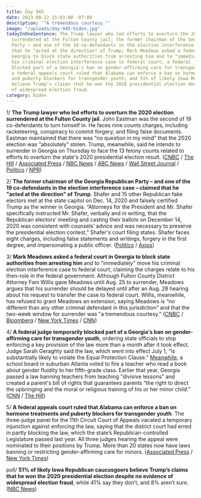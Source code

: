 ```yaml
---
title: Day 945
date: 2023-08-22 15:03:00 -07:00
description: '"A tremendous courtesy."'
image: "/uploads/day-945-biden.jpg"
todayInOneSentence: The Trump lawyer who led efforts to overturn the 2020 election
  surrendered at the Fulton County jail; the former chairman of the Georgia Republican
  Party – and one of the 19 co-defendants in the election interference case – claimed
  that he "acted at the direction" of Trump; Mark Meadows asked a federal court in
  Georgia to block state authorities from arresting him and to "immediately" move
  his criminal election interference case to federal court; a federal judge temporarily
  blocked part of a Georgia's ban on gender-affirming care for transgender youth;
  a federal appeals court ruled that Alabama can enforce a ban on hormone treatments
  and puberty blockers for transgender youth; and 51% of likely Iowa Republican caucusgoers
  believe Trump’s claims that he won the 2020 presidential election despite no evidence
  of widespread election fraud.
category: biden
---
```


1/ **The Trump lawyer who led efforts to overturn the 2020 election surrendered at the Fulton County jail**. John Eastman was the second of 19 co-defendants to turn himself in. He faces nine counts charges, including racketeering, conspiracy to commit forgery, and filing false documents. Eastman maintained that there was “no question in my mind” that the 2020 election was “absolutely” stolen. Trump, meanwhile, said he intends to surrender in Georgia on Thursday to face the 13 felony counts related to efforts to overturn the state's 2020 presidential election result. ([CNBC](https://www.cnbc.com/2023/08/22/trump-ally-john-eastman-surrenders-at-georgia-jail-in-election-case.html) / [The Hill](https://thehill.com/regulation/court-battles/4164272-john-eastman-surrenders-in-georgia-election-case/) / [Associated Press](https://apnews.com/article/trump-bond-georgia-election-indictment-79dbb26a14b5a4ccfc1472d6d3eacd2b) / [NBC News](https://www.nbcnews.com/politics/donald-trump/live-blog/trump-indictment-arrest-live-updates-rcna100650) / [ABC News](https://abcnews.go.com/Politics/bail-bondsman-1st-surrender-georgia-election-interference-case/story?id=102449200) / [Wall Street Journal](https://www.wsj.com/us-news/donald-trumps-bail-set-at-200-000-in-georgia-election-case-8720b5f3?mod=politics_lead_pos1) / [Politico](https://www.politico.com/news/2023/08/21/trump-booked-in-atlanta-00112189) / [NPR](https://www.npr.org/2023/08/21/1195080489/donald-trump-georgia-booking))

2/ **The former chairman of the Georgia Republican Party – and one of the 19 co-defendants in the election interference case – claimed that he "acted at the direction" of Trump**. Shafer and 15 other Republican fake electors met at the state capitol on Dec. 14, 2020 and falsely certified Trump as the winner in Georgia. “Attorneys for the President and Mr. Shafer specifically instructed Mr. Shafer, verbally and in writing, that the Republican electors’ meeting and casting their ballots on December 14, 2020 was consistent with counsels’ advice and was necessary to preserve the presidential election contest,” Shafer's court filing states. Shafer faces eight charges, including false statements and writings, forgery in the first degree, and impersonating a public officer. ([Politico](https://www.politico.com/news/2023/08/22/trump-indictment-false-electors-00112229) / [Axios](https://www.axios.com/2023/08/22/georgia-fake-elector-trump))

3/ **Mark Meadows asked a federal court in Georgia to block state authorities from arresting him** and to "immediately" move his criminal election interference case to federal court, claiming the charges relate to his then-role in the federal government. Although Fulton County District Attorney Fani Willis gave Meadows until Aug. 25 to surrender, Meadows argues that his surrender should be delayed until after an Aug. 28 hearing about his request to transfer the case to federal court. Willis, meanwhile, has refused to grant Meadows an extension, saying Meadows is “no different than any other criminal defendant in this jurisdiction” and that the two-week window for surrender was "a tremendous courtesy." ([CNBC](https://www.cnbc.com/2023/08/22/trump-ex-aide-meadows-asks-judge-to-protect-him-from-arrest-in-ga-case.html) / [Bloomberg](https://www.bloomberg.com/news/articles/2023-08-22/meadows-asks-judge-to-block-his-arrest-in-georgia-election-case?srnd=politics-vp&sref=MIBMEEoj) / [New York Times](https://www.nytimes.com/2023/08/22/us/trump-georgia-meadows-booking.html) / [CNN](https://www.cnn.com/2023/08/20/politics/meadows-court-georgia-dismissed/))

4/ **A federal judge temporarily blocked part of a Georgia's ban on gender-affirming care for transgender youth**, ordering state officials to stop enforcing a key provision of the law more than a month after it took effect. Judge Sarah Geraghty said the law, which went into effect July 1, “is substantially likely to violate the Equal Protection Clause.” [Meanwhile](https://www.usatoday.com/story/news/nation/2023/08/18/georgia-teacher-fired-for-teaching-about-gender-fluidity/70619955007/), a school board in suburban Atlanta voted to fire a teacher who read a book about gender fluidity to her fifth-grade class. Earlier that year, Georgia passed a law banning teachers from teaching "divisive lessons" and created a parent's bill of rights that guarantees parents “the right to direct the upbringing and the moral or religious training of his or her minor child.” ([CNN](https://www.cnn.com/2023/08/21/politics/georgia-gender-affirming-care-ban-blocked/) / [The Hill](https://thehill.com/policy/healthcare/4162448-federal-judge-pauses-georgia-law-banning-hormone-therapy-for-transgender-minors/))

5/ **A federal appeals court ruled that Alabama can enforce a ban on hormone treatments and puberty blockers for transgender youth**. The three-judge panel for the 11th Circuit Court of Appeals vacated a temporary injunction against enforcing the law, saying that the district court had erred in partly blocking the law, which the state’s Republican-controlled Legislature passed last year. All three judges hearing the appeal were nominated to their positions by Trump. More than 20 states now have laws banning or restricting gender-affirming care for minors. ([Associated Press](https://apnews.com/article/transgender-care-ban-alabama-minors-cccb5ec40b65c3c179600d291e707afd) / [New York Times](https://www.nytimes.com/2023/08/21/us/alabama-transgender-care-ban.html))

poll/ **51% of likely Iowa Republican caucusgoers believe Trump’s claims that he won the 2020 presidential election despite no evidence of widespread election fraud**, while 41% say they don’t, and 8% aren’t sure. ([NBC News](https://www.nbcnews.com/politics/2024-election/majority-likely-iowa-gop-caucusgoers-say-trump-won-2020-election-rcna100955))